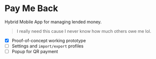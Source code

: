 # Pay Me Back
Hybrid Mobile App for managing lended money.


> I really need this cause I never know how much others owe me lol.

- [x] Proof-of-concept working prototype
- [ ] Settings and `import/export` profiles
- [ ] Popup for QR payment
